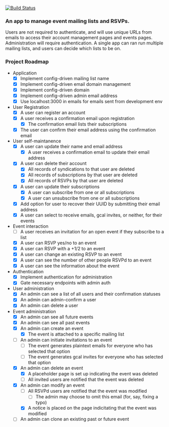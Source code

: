 [![Build Status](https://travis-ci.org/zack/events-management.svg?branch=master)](https://travis-ci.org/zack/events-management)

### An app to manage event mailing lists and RSVPs.
Users are not required to authenticate, and will use unique URLs from emails to
access their account management pages and events pages. Administration will
require authentication. A single app can ran run multiple mailing lists, and
users can decide which lists to be on.

### Project Roadmap
* Application
  - [x] Implement config-driven mailing list name
  - [x] Implement config-driven email domain management
  - [x] Implement config-driven domain
  - [x] Implement config-driven admin email address
  - [x] Use localhost:3000 in emails for emails sent from development env
* User Registration
  - [x] A user can register an account
  - [x] A user receives a confirmation email upon registration
    - [x] The confirmation email lists their subscriptions
  - [x] The user can confirm their email address using the confirmation email
* User self-maintanence
  - [x] A user can update their name and email address
    - [x] A user receives a confirmation email to update their email address
  - [x] A user can delete their account
    - [x] All records of syndications to that user are deleted
    - [x] All records of subscriptions by that user are deleted
    - [x] All records of RSVPs by that user are deleted
  - [x] A user can update their subscriptions
    - [x] A user can subscribe from one or all subscriptions
    - [x] A user can unsubscribe from one or all subscriptions
  - [x] Add option for user to recover their UUID by submitting their email address
  - [x] A user can select to receive emails, gcal invites, or neither, for their events
* Event interaction
  - [ ] A user receives an invitation for an open event if they subscribe to a list
  - [x] A user can RSVP yes/no to an event
  - [x] A user can RSVP with a +1/2 to an event
  - [x] A user can change an existing RSVP to an event
  - [x] A user can see the number of other people RSVPd to an event
  - [x] A user can see the information about the event
* Authentication
  - [x] Implement authentication for administration
  - [x] Gate necessary endpoints with admin auth
* User administration
  - [x] An admin can see a list of all users and their confirmation statuses
  - [x] An admin can admin-confirm a user
  - [x] An admin can delete a user
* Event administration
  - [x] An admin can see all future events
  - [x] An admin can see all past events
  - [x] An admin can create an event
    - [x] The event is attached to a specific mailing list
  - [ ] An admin can initiate invitations to an event
    - [ ] The event generates plaintext emails for everyone who has selected that option
    - [ ] The event generates gcal invites for everyone who has selected that option
  - [x] An admin can delete an event
    - [x] A placeholder page is set up indicating the event was deleted
    - [ ] All invited users are notified that the event was deleted
  - [x] An admin can modify an event
    - [ ] All RSVPd users are notified that the event was modified
      - [ ] The admin may choose to omit this email (for, say, fixing a typo)
    - [x] A notice is placed on the page indicitating that the event was modified
  - [ ] An admin can clone an existing past or future event

